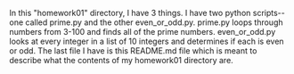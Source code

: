 In this "homework01" directory, I have 3 things. I have two python scripts--one called prime.py and the other even_or_odd.py. prime.py loops through numbers from 3-100 and finds all of the prime numbers. even_or_odd.py looks at every integer in a list of 10 integers and determines if each is even or odd. The last file I have is this README.md file which is meant to describe what the contents of my homework01 directory are.